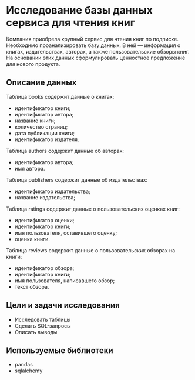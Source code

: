 # Исследование базы данных сервиса для чтения книг
Компания приобрела крупный сервис для чтения книг по подписке. Необходимо проанализировать базу данных. В ней — информация о книгах, издательствах, авторах, а также пользовательские обзоры книг. На основании этих данных сформулировать ценностное предложение для нового продукта.

## Описание данных

Таблица books cодержит данные о книгах:

- идентификатор книги;
- идентификатор автора;
- название книги;
- количество страниц;
- дата публикации книги;
- идентификатор издателя.

Таблица authors cодержит данные об авторах:

- идентификатор автора;
- имя автора.

Таблица publishers cодержит данные об издательствах:

- идентификатор издательства;
- название издательства;

Таблица ratings cодержит данные о пользовательских оценках книг:

- идентификатор оценки;
- идентификатор книги;
- имя пользователя, оставившего оценку;
- оценка книги.

Таблица reviews содержит данные о пользовательских обзорах на книги:

- идентификатор обзора;
- идентификатор книги;
- имя пользователя, написавшего обзор;
- текст обзора.

## Цели и задачи исследования
- Исследовать таблицы
- Сделать SQL-запросы
- Описать выводы

## Используемые библиотеки
- pandas
- sqlalchemy
